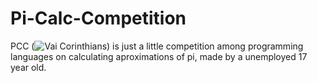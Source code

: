 # Pi-Calc-Competition
PCC (![Vai Corinthians](https://www.youtube.com/watch?v=o5B3LU5AZTg)) is just a little competition among programming languages on calculating aproximations of pi, made by a unemployed 17 year old.
